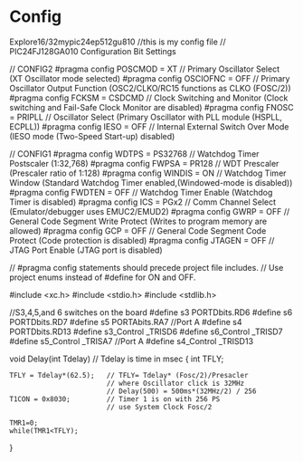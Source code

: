 # Config
Explore16/32mypic24ep512gu810
//this is my config file 
// PIC24FJ128GA010 Configuration Bit Settings

// CONFIG2
#pragma config POSCMOD = XT             // Primary Oscillator Select (XT Oscillator mode selected)
#pragma config OSCIOFNC = OFF           // Primary Oscillator Output Function (OSC2/CLKO/RC15 functions as CLKO (FOSC/2))
#pragma config FCKSM = CSDCMD           // Clock Switching and Monitor (Clock switching and Fail-Safe Clock Monitor are disabled)
#pragma config FNOSC = PRIPLL           // Oscillator Select (Primary Oscillator with PLL module (HSPLL, ECPLL))
#pragma config IESO = OFF               // Internal External Switch Over Mode (IESO mode (Two-Speed Start-up) disabled)

// CONFIG1
#pragma config WDTPS = PS32768          // Watchdog Timer Postscaler (1:32,768)
#pragma config FWPSA = PR128            // WDT Prescaler (Prescaler ratio of 1:128)
#pragma config WINDIS = ON              // Watchdog Timer Window (Standard Watchdog Timer enabled,(Windowed-mode is disabled))
#pragma config FWDTEN = OFF             // Watchdog Timer Enable (Watchdog Timer is disabled)
#pragma config ICS = PGx2               // Comm Channel Select (Emulator/debugger uses EMUC2/EMUD2)
#pragma config GWRP = OFF               // General Code Segment Write Protect (Writes to program memory are allowed)
#pragma config GCP = OFF                // General Code Segment Code Protect (Code protection is disabled)
#pragma config JTAGEN = OFF             // JTAG Port Enable (JTAG port is disabled)

// #pragma config statements should precede project file includes.
// Use project enums instead of #define for ON and OFF.

#include <xc.h>
#include <stdio.h>
#include <stdlib.h>


//S3,4,5,and 6 switches on the board
#define s3 PORTDbits.RD6
#define s6 PORTDbits.RD7
#define s5 PORTAbits.RA7    //Port A
#define s4 PORTDbits.RD13
#define s3_Control _TRISD6 
#define s6_Control _TRISD7
#define s5_Control _TRISA7  //Port A
#define s4_Control _TRISD13


void Delay(int Tdelay) // Tdelay is time in msec
{
    int TFLY;
    
    TFLY = Tdelay*(62.5);   // TFLY= Tdelay* (Fosc/2)/Presacler
                            // where Oscillator click is 32MHz
                            // Delay(500) = 500ms*(32MHz/2) / 256
    T1CON = 0x8030;         // Timer 1 is on with 256 PS
                            // use System Clock Fosc/2
    
    TMR1=0;
    while(TMR1<TFLY);
    
            
}
